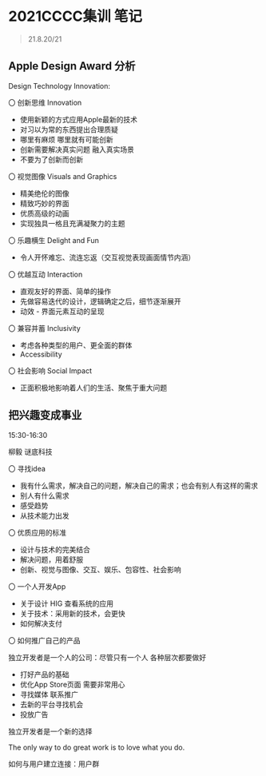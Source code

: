 # 2021CCCC集训 笔记

> 21.8.20/21

## Apple Design Award 分析

Design Technology Innovation:

〇 创新思维 Innovation

- 使用新颖的方式应用Apple最新的技术
- 对习以为常的东西提出合理质疑
- 哪里有麻烦 哪里就有可能创新
- 创新需要解决真实问题 融入真实场景
- 不要为了创新而创新

〇 视觉图像 Visuals and Graphics

- 精美绝伦的图像
- 精致巧妙的界面
- 优质高级的动画
- 实现独具一格且充满凝聚力的主题

〇 乐趣横生 Delight and Fun

- 令人开怀难忘、流连忘返（交互视觉表现画面情节内涵）

〇 优越互动 Interaction

- 直观友好的界面、简单的操作
- 先做容易迭代的设计，逻辑确定之后，细节逐渐展开
- 动效 - 界面元素互动的呈现

〇 兼容并蓄 Inclusivity

- 考虑各种类型的用户、更全面的群体
- Accessibility

〇 社会影响 Social Impact

- 正面积极地影响着人们的生活、聚焦于重大问题

## 把兴趣变成事业 

15:30-16:30

柳毅 谜底科技

〇 寻找idea

- 我有什么需求，解决自己的问题，解决自己的需求；也会有别人有这样的需求
- 别人有什么需求
- 感受趋势
- 从技术能力出发

〇 优质应用的标准

- 设计与技术的完美结合
- 解决问题，用着舒服
- 创新、视觉与图像、交互、娱乐、包容性、社会影响

〇 一个人开发App

* 关于设计 HIG 查看系统的应用
* 关于技术：采用新的技术，会更快
* 如何解决支付

〇 如何推广自己的产品

独立开发者是一个人的公司：尽管只有一个人 各种层次都要做好

* 打好产品的基础
* 优化App Store页面 需要非常用心
* 寻找媒体 联系推广
* 去新的平台寻找机会
* 投放广告

独立开发者是一个新的选择

The only way to do great work is to love what you do.

如何与用户建立连接：用户群
